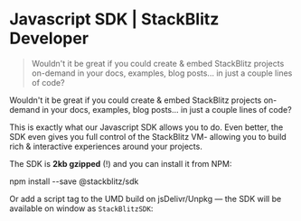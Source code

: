 # Javascript SDK | StackBlitz Developer

> Wouldn't it be great if you could create & embed StackBlitz projects on-demand in your docs, examples, blog posts... in just a couple lines of code?

Wouldn't it be great if you could create & embed StackBlitz projects on-demand in your docs, examples, blog posts... in just a couple lines of code?

This is exactly what our Javascript SDK allows you to do. Even better, the SDK even gives you full control of the StackBlitz VM- allowing you to build rich & interactive experiences around your projects.

The SDK is **2kb gzipped** (!) and you can install it from NPM:

npm install --save @stackblitz/sdk

Or add a script tag to the UMD build on jsDelivr/Unpkg — the SDK will be available on window as `StackBlitzSDK`:

<script src\="https://unpkg.com/@stackblitz/sdk/bundles/sdk.umd.js"\></script\>

Generate and Embed New Projects
-------------------------------

Creating custom projects on-demand from any data source is super simple with the SDK. There are two methods for doing this:

*   [`openProject`](#sdk-openproject-project-opts) to create a new project & open it in a new tab (or current window).
*   [`embedProject`](#sdk-embedproject-elementorid-project-embedopts) to create a new project & embed it on the current page.

**[View live demo on StackBlitz.](https://stackblitz.com/edit/sdk-create-project)**

### sdk.openProject(project\[, opts\])

Create a new project and open it in a new tab (or in the current window).

#### Project payload

{

files: {\[path: string\]: string};

title: string;

description: string;

template: 'angular-cli' | 'create-react-app' | 'typescript' | 'javascript';

tags?: string\[\];

dependencies?: {\[name: string\]: string};

settings?: {

compile?: {

trigger?: 'auto' | 'keystroke' | 'save';

action?: 'hmr' | 'refresh';

clearConsole?: boolean;

};

};

}

#### Options

{

openFile?: string;

newWindow?: true

hideDevTools?: boolean;

devToolsHeight?: number;

initialPath?: string;

origin?: string;

}

#### Required files for templates

<table><tbody><tr><td></td><td>Requires <b>index.html</b> and <b>main.ts</b> to be present</td></tr><tr><td></td><td>Requires <b>index.html</b> and <b>index.js</b> to be present</td></tr><tr><td></td><td>Requires <b>index.html</b> and <b>index.ts</b> to be present</td></tr><tr><td></td><td>Requires <b>index.html</b> and <b>index.js</b> to be present</td></tr></tbody></table>

### sdk.embedProject(elementOrId, project\[, embedOpts\])

Create a new project and embed it on the current page. Returns a promise resolving it's [VM instance](#controlling-the-vm).

`elementOrId`: Either an element's ID string or the target HTMLElement itself.

`project`: The same [project payload](#project-payload) as the `openProject` method.

`embedOpts`: Optional argument that allows you to implement various embed controls:

#### Embed options

{

openFile?: string;

clickToLoad?: boolean;

view?: 'preview' | 'editor';

height?: number | string;

width?: number | string;

hideExplorer?: boolean;

hideNavigation?: boolean;

forceEmbedLayout?: boolean;

initialPath?: string;

origin?: string;

}

Open and Embed Github Repos
---------------------------

Yup, you can point directly at Github repos containing Angular/React projects and it'll automatically pull them down & run them.

**[View live demo on StackBlitz.](https://stackblitz.com/edit/sdk-github-project)**

### sdk.openGithubProject(repoSlug\[, opts\])

Open a project from Github and open it in a new tab (or in the current window).

`repoSlug`: String of the Github username, repo and optionally branch/tag/commit.

`opts`: The same [options object](#options) as `openProject`

### sdk.embedGithubProject(elementOrId, repoSlug\[, embedOpts\])

Embeds a project from Github on the current page. Returns a promise resolving it's [VM instance](#controlling-the-vm).

`elementOrId`: Either an element ID string or the target HTMLElement itself.

`repoSlug`: String of the Github username, repo and optionally branch/tag/commit.

`embedOpts`: Optional [embed options](#embed-options) object

Open and Embed StackBlitz Projects
----------------------------------

If you have a specific StackBlitz project ID you want to open or embed, you can use these methods:

### sdk.openProjectId(projectId\[, opts\])

Open an existing StackBlitz project in a new tab (or in the current window).

`projectId`: The ID of the StackBlitz project to open

`opts`: The same [options object](#options) as `openProject`

### sdk.embedProjectId(elementOrId, projectId\[, embedOpts\])

Embeds an existing StackBlitz project on the current page. Returns a promise resolving it's [VM instance](#controlling-the-vm).

`elementOrId`: Either an element ID string or the target HTMLElement itself.

`projectId`: The ID of the StackBlitz project to open

`embedOpts`: Optional [embed options](#embed-options) object

Controlling the VM
------------------

All of the embed methods on the SDK automatically connect to the embedded StackBlitz VM and return a promise containing an initialized `VM` class. This allows you to have programmatic access of the file system, package manager, editor, and more.

> **Note:** The VM API's are currently under active development—we'd love to [hear your feedback](https://discord.gg/stackblitz).

**[View live demo on StackBlitz.](https://stackblitz.com/edit/sdk-vm)**

### vm.applyFsDiff(diff)

Apply batch updates to the FS in one call. Returns a promise.

`diff`: A [diff object](#diff-object) containing files to create and delete.

#### DIFF OBJECT

{

create: {

\[path: string\]: string

},

destroy: string\[\]

}

### vm.getFsSnapshot()

Get a snapshot of the entire FS. Returns a promise resolving the file system object.

### vm.editor.openFile(path)

Open a file in the editor that exists in the current FS. Returns a promise.

`path`: String of entire file path (i.e. 'somefolder/index.js')

### vm.preview.origin

String. The URL of the preview domain that the user can open in new tab(s) as they use the embed. Every project created with the `embedProject` method gets its own unique preview URL.

### vm.getDependencies()

Returns a promise resolving an object containing the currently installed dependencies with corresponding version numbers.


[Source](https://developer.stackblitz.com/docs/platform/javascript-sdk)